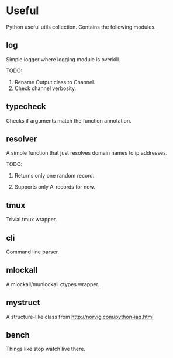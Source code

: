 Useful
======

Python useful utils collection. Contains the following modules.


log
---

Simple logger where logging module is overkill.

TODO:

1. Rename Output class to Channel.
1. Check channel verbosity.


typecheck
---------

Checks if arguments match the function annotation.


resolver
--------

A simple function that just resolves domain names to ip addresses.

TODO:

1. Returns only one random record.

1. Supports only A-records for now.


tmux
----

Trivial tmux wrapper.


cli
---

Command line parser.


mlockall
--------

A mlockall/munlockall ctypes wrapper.


mystruct
--------

A structure-like class from http://norvig.com/python-iaq.html


bench
-----

Things like stop watch live there.

